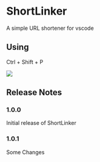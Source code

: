# ShortLinker 

A simple URL shortener for vscode

## Using

Ctrl + Shift + P

<img src='https://i.imgur.com/H850ZlU.png'>


## Release Notes


### 1.0.0

Initial release of ShortLinker



### 1.0.1

Some Changes
